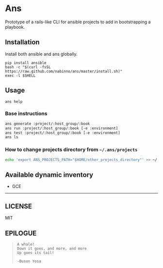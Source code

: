 # Ans

Prototype of a rails-like CLI for ansible projects to add in bootstrapping a playbook.

## Installation
Install both ansible and ans globally.

```
pip install ansible
bash -c "$(curl -fsSL https://raw.github.com/nabinno/ans/master/install.sh)"
exec -l $SHELL
```

## Usage
```
ans help
```

### Base instructions
```sh
ans generate :project/:host_group/:book
ans run :project/:host_group/:book [-e :environment]
ans test :project/:host_group/:book [-e :environment]
ans ls
```

### How to change projects directory from `~/.ans/projects`
```sh
echo 'export ANS_PROJECTS_PATH="$HOME/other_projects_directory"' >> ~/.your_profile
```

## Available dynamic inventory
- GCE

---

## LICENSE

MIT

## EPILOGUE

>     A whale!
>     Down it goes, and more, and more
>     Up goes its tail!
>
>     -Buson Yosa
